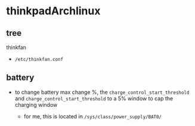 # thinkpadArchlinux

## tree

thinkfan

- `/etc/thinkfan.conf`

## battery

- to change battery max change %, the `charge_control_start_threshold` and `charge_control_start_threshold` to a 5% window to cap the charging window

  - for me, this is located in `/sys/class/power_supply/BAT0/`
